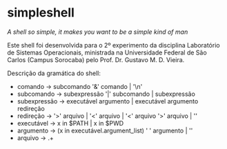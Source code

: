 # simpleshell

*A shell so simple, it makes you want to be a simple kind of man*

Este shell foi desenvolvida para o 2º experimento da disciplina Laboratório de Sistemas Operacionais,
ministrada na Universidade Federal de São Carlos (Campus Sorocaba) pelo Prof. Dr. Gustavo M. D. Vieira.

Descrição da gramática do shell:
* comando → subcomando '&' comando | '\n'
* subcomando → subexpressão '|' subcomando | subexpressão
* subexpressão → executável argumento | executável argumento redireção
* redireção → '>' arquivo | '<' arquivo | '<' arquivo '>' arquivo | ''
* executável → x in $PATH | x in $PWD
* argumento → (x in executável.argument\_list) ' ' argumento | ''
* arquivo → .+
